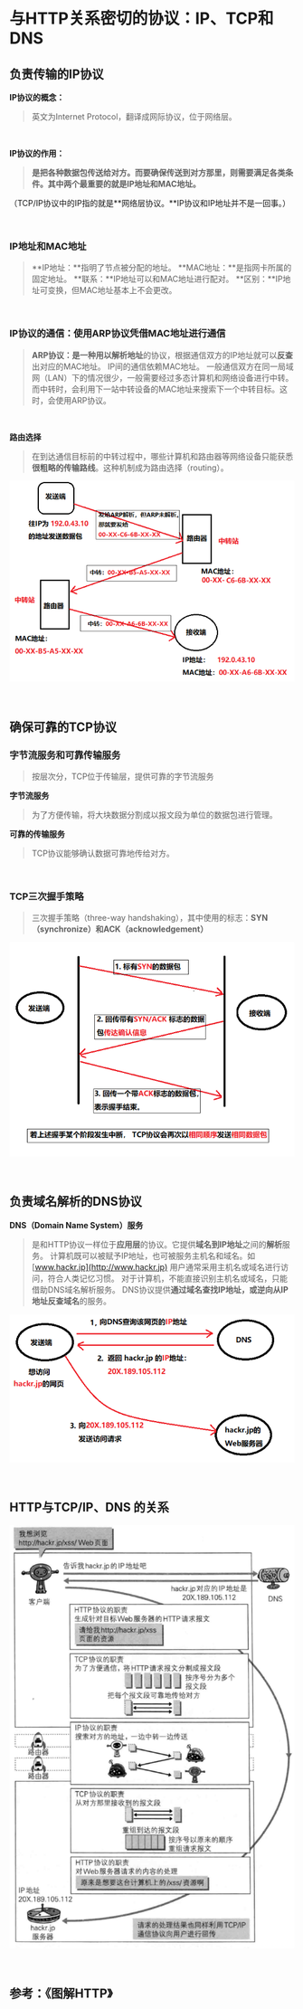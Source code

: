 # 与HTTP关系密切的协议：IP、TCP和DNS



## 负责传输的IP协议

**IP协议的概念：**

>英文为Internet Protocol，翻译成网际协议，位于网络层。

<br>

**IP协议的作用：**

>**是把各种数据包传送给对方。**而要确保传送到对方那里，则需要满足各类条件。其中两个最重要的就是**IP地址和MAC地址。**

（TCP/IP协议中的IP指的就是**网络层协议。**IP协议和IP地址并不是一回事。）

<br>



### IP地址和MAC地址
>**IP地址：**指明了节点被分配的地址。
>**MAC地址：**是指网卡所属的固定地址。
>**联系：**IP地址可以和MAC地址进行配对。
>**区别：**IP地址可变换，但MAC地址基本上不会更改。
<br>



### IP协议的通信：**使用ARP协议凭借MAC地址进行通信**
>**ARP协议：**是一种用以**解析地址**的协议，根据通信双方的IP地址就可以**反查**出对应的MAC地址。
>IP间的通信依赖MAC地址。
>一般通信双方在同一局域网（LAN）下的情况很少，一般需要经过多态计算机和网络设备进行中转。而中转时，会利用下一站中转设备的MAC地址来搜索下一个中转目标。这时，会使用ARP协议。

<br>



**路由选择**

>在到达通信目标前的中转过程中，哪些计算机和路由器等网络设备只能获悉**很粗略的传输路线**。这种机制成为路由选择（routing）。

![image](images/路由选择.png)

<br>

## 确保可靠的TCP协议

### 字节流服务和可靠传输服务
>按层次分，TCP位于传输层，提供可靠的字节流服务

**字节流服务**

>为了方便传输，将大块数据分割成以报文段为单位的数据包进行管理。

**可靠的传输服务**

>TCP协议能够确认数据可靠地传给对方。
<br>



### TCP三次握手策略
>三次握手策略（three-way handshaking），其中使用的标志：**SYN（synchronize）和ACK（acknowledgement）**

![image](images/TCP三次握手策略.png)

<br>

## 负责域名解析的DNS协议

**DNS（Domain Name System）服务**

>是和HTTP协议一样位于**应用层**的协议。它提供**域名到IP地址**之间的**解析**服务。
>计算机既可以被赋予IP地址，也可被服务主机名和域名。如 [www.hackr.jp](http://www.hackr.jp)
>用户通常采用主机名或域名进行访问，符合人类记忆习惯。
>对于计算机，不能直接识别主机名或域名，只能借助DNS域名解析服务。
>DNS协议提供**通过域名查找IP地址，或逆向从IP地址反查域名**的服务。

![image](images/DNS提供域名查询.png)



<br>

## HTTP与TCP/IP、DNS 的关系

![image](images/HTTP与TCP-IP、DNS的关系.png)

<br>



## 参考：《图解HTTP》

<br>



